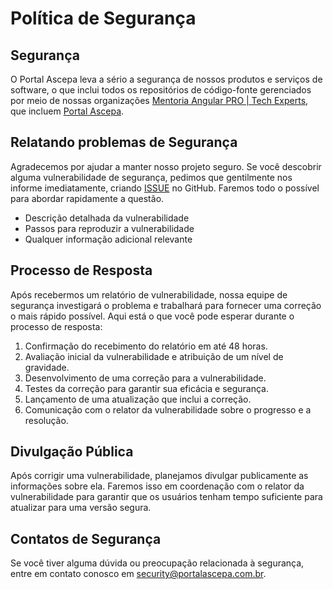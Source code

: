 <!-- BEGIN Portal Ascepa SECURITY.MD V0.0.9 BLOCK -->

# Política de Segurança

## Segurança

O Portal Ascepa leva a sério a segurança de nossos produtos e serviços de software, o que inclui todos os repositórios de código-fonte gerenciados por meio de nossas organizações [Mentoria Angular PRO | Tech Experts](https://techexperts.pro/), que incluem [Portal Ascepa](https://github.com/techexpertspro/portal-ascepa).

## Relatando problemas de Segurança

Agradecemos por ajudar a manter nosso projeto seguro. Se você descobrir alguma vulnerabilidade de segurança, pedimos que gentilmente nos informe imediatamente, criando [ISSUE](https://github.com/techexpertspro/portal-ascepa/issues/new/choose) no GitHub. Faremos todo o possível para abordar rapidamente a questão.

- Descrição detalhada da vulnerabilidade
- Passos para reproduzir a vulnerabilidade
- Qualquer informação adicional relevante

## Processo de Resposta

Após recebermos um relatório de vulnerabilidade, nossa equipe de segurança investigará o problema e trabalhará para fornecer uma correção o mais rápido possível. Aqui está o que você pode esperar durante o processo de resposta:

1. Confirmação do recebimento do relatório em até 48 horas.
2. Avaliação inicial da vulnerabilidade e atribuição de um nível de gravidade.
3. Desenvolvimento de uma correção para a vulnerabilidade.
4. Testes da correção para garantir sua eficácia e segurança.
5. Lançamento de uma atualização que inclui a correção.
6. Comunicação com o relator da vulnerabilidade sobre o progresso e a resolução.

## Divulgação Pública

Após corrigir uma vulnerabilidade, planejamos divulgar publicamente as informações sobre ela. Faremos isso em coordenação com o relator da vulnerabilidade para garantir que os usuários tenham tempo suficiente para atualizar para uma versão segura.

## Contatos de Segurança

Se você tiver alguma dúvida ou preocupação relacionada à segurança, entre em contato conosco em [security@portalascepa.com.br](mailto:felipinho.luna@gmail.com).

<!-- END Portal-Ascepa SECURITY.MD BLOCK -->
